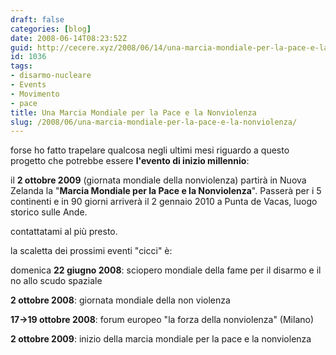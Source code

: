 ```yaml
---
draft: false
categories: [blog]
date: 2008-06-14T08:23:52Z
guid: http://cecere.xyz/2008/06/14/una-marcia-mondiale-per-la-pace-e-la-nonviolenza/
id: 1036
tags:
- disarmo-nucleare
- Events
- Movimento
- pace
title: Una Marcia Mondiale per la Pace e la Nonviolenza
slug: /2008/06/una-marcia-mondiale-per-la-pace-e-la-nonviolenza/
---
```


forse ho fatto trapelare qualcosa negli ultimi mesi riguardo a questo progetto che potrebbe essere **l'evento di inizio millennio**:

il **2 ottobre 2009** (giornata mondiale della nonviolenza) partirà in Nuova Zelanda la "**Marcia Mondiale per la Pace e la Nonviolenza**". Passerà per i 5 continenti e in 90 giorni arriverà il 2 gennaio 2010 a Punta de Vacas, luogo storico sulle Ande.

contattatami al più presto.

la scaletta dei prossimi eventi "cicci" è:
  
domenica **22 giugno 2008**: sciopero mondiale della fame per il disarmo e il no allo scudo spaziale
  
**2 ottobre 2008**: giornata mondiale della non violenza
  
**17->19 ottobre 2008**: forum europeo "la forza della nonviolenza" (Milano)
  
**2 ottobre 2009**: inizio della marcia mondiale per la pace e la nonviolenza
